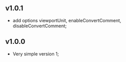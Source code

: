 ## v1.0.1
- add options viewportUnit, enableConvertComment, disableConvertComment;

## v1.0.0
- Very simple version 1;
